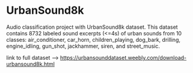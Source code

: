 # UrbanSound8k
Audio classification project with UrbanSound8k dataset. This dataset contains 8732 labeled sound excerpts (&lt;=4s) of urban sounds from 10 classes: air_conditioner, car_horn,  children_playing, dog_bark, drilling, engine_idling, gun_shot, jackhammer, siren, and street_music.

link to full dataset --> https://urbansounddataset.weebly.com/download-urbansound8k.html

